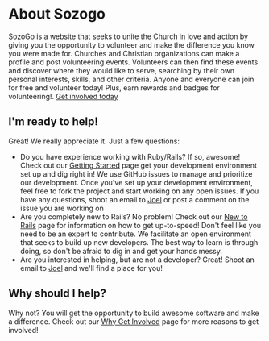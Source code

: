 # About Sozogo
SozoGo is a website that seeks to unite the Church in love and action by giving you the opportunity to volunteer and make the difference you know you were made for. Churches and Christian organizations can make a profile and post volunteering events. Volunteers can then find these events and discover where they would like to serve, searching by their own personal interests, skills, and other criteria. Anyone and everyone can join for free and volunteer today! Plus, earn rewards and badges for volunteering!. [Get involved today](#im-ready-to-help)

## I'm ready to help!
Great! We really appreciate it. Just a few questions:
- Do you have experience working with Ruby/Rails? If so, awesome! Check out our [Getting Started](getting_started.md) page get your development environment set up and dig right in! We use GitHub issues to manage and prioritize our development. Once you've set up your development environment, feel free to fork the project and start working on any open issues. If you have any questions, shoot an email to [Joel](mailto:joelbrewer01@gmail.com) or post a comment on the issue you are working on
- Are you completely new to Rails? No problem! Check out our [New to Rails](new_to_rails.md) page for information on how to get up-to-speed! Don't feel like you need to be an expert to contribute. We facilitate an open environment that seeks to build up new developers. The best way to learn is through doing, so don't be afraid to dig in and get your hands messy.
- Are you interested in helping, but are not a developer? Great! Shoot an email to [Joel](mailto:joelbrewer01@gmail.com) and we'll find a place for you!

## Why should I help?
Why not? You will get the opportunity to build awesome software and make a difference. Check out our [Why Get Involved](why_get_involved.md) page for more reasons to get involved!

